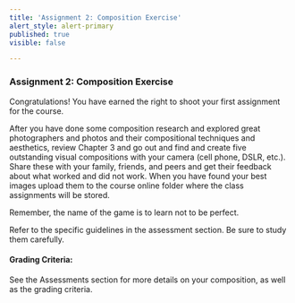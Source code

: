 ```yaml
---
title: 'Assignment 2: Composition Exercise'
alert_style: alert-primary
published: true
visible: false

---
```

### Assignment 2: Composition Exercise  
Congratulations! You have earned the right to shoot your first assignment for the course.

After you have done some composition research and explored great photographers and photos and their compositional techniques and aesthetics, review Chapter 3 and go out and find and create five outstanding visual compositions with your camera (cell phone, DSLR, etc.).  Share these with your family, friends, and peers and get their feedback about what worked and did not work. When you have found your best images upload them to the course online folder where the class assignments will be stored.  

Remember, the name of the game is to learn not to be perfect.  

Refer to the specific guidelines in the assessment section. Be sure to study them carefully.

#### Grading Criteria:
See the Assessments section for more details on your composition, as well as the grading criteria.
